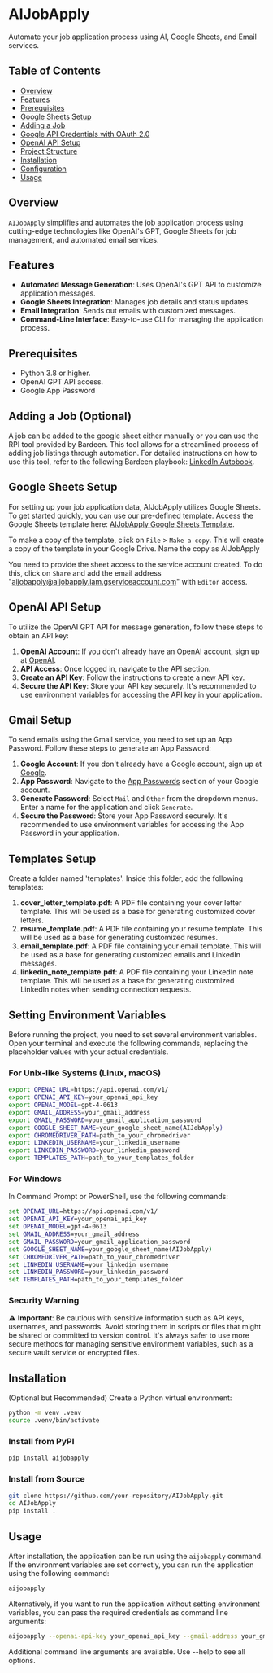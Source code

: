 # AIJobApply

Automate your job application process using AI, Google Sheets, and Email services.

## Table of Contents

- [Overview](#overview)
- [Features](#features)
- [Prerequisites](#prerequisites)
- [Google Sheets Setup](#google-sheets-setup)
- [Adding a Job](#adding-a-job)
- [Google API Credentials with OAuth 2.0](#google-api-credentials-with-oauth-20)
- [OpenAI API Setup](#openai-api-setup)
- [Project Structure](#project-structure)
- [Installation](#installation)
- [Configuration](#configuration)
- [Usage](#usage)

## Overview

`AIJobApply` simplifies and automates the job application process using cutting-edge technologies like OpenAI's GPT, Google Sheets for job management, and automated email services.

## Features

- **Automated Message Generation**: Uses OpenAI's GPT API to customize application messages.
- **Google Sheets Integration**: Manages job details and status updates.
- **Email Integration**: Sends out emails with customized messages.
- **Command-Line Interface**: Easy-to-use CLI for managing the application process.

## Prerequisites

- Python 3.8 or higher.
- OpenAI GPT API access.
- Google App Password

## Adding a Job (Optional)

A job can be added to the google sheet either manually or
you can use the RPI tool provided by Bardeen. This tool allows for a streamlined process of adding job listings through automation. For detailed instructions on how to use this tool, refer to the following Bardeen playbook: [LinkedIn Autobook](https://www.bardeen.ai/playbook/community/LinkedIn-5MfNwY4EcZLeK8GqTj).

## Google Sheets Setup

For setting up your job application data, AIJobApply utilizes Google Sheets. To get started quickly, you can use our pre-defined template. Access the Google Sheets template here: [AIJobApply Google Sheets Template](<https://docs.google.com/spreadsheets/d/1BQZXJg6gOo1LbHZPa-0wgOvPC1_yl8piH_L4TY5rL-Q/edit?usp=sharing>).

To make a copy of the template, click on `File` > `Make a copy`. This will create a copy of the template in your Google Drive. Name the copy as AIJobApply

You need to provide the sheet access to the service account created. To do this, click on `Share` and add the email address "aijobapply@aijobapply.iam.gserviceaccount.com" with `Editor` access.

## OpenAI API Setup

To utilize the OpenAI GPT API for message generation, follow these steps to obtain an API key:

1. **OpenAI Account**: If you don't already have an OpenAI account, sign up at [OpenAI](https://openai.com/).
2. **API Access**: Once logged in, navigate to the API section.
3. **Create an API Key**: Follow the instructions to create a new API key.
4. **Secure the API Key**: Store your API key securely. It's recommended to use environment variables for accessing the API key in your application.

## Gmail Setup

To send emails using the Gmail service, you need to set up an App Password. Follow these steps to generate an App Password:

1. **Google Account**: If you don't already have a Google account, sign up at [Google](https://accounts.google.com/signup).
2. **App Password**: Navigate to the [App Passwords](https://myaccount.google.com/apppasswords) section of your Google account.
3. **Generate Password**: Select `Mail` and `Other` from the dropdown menus. Enter a name for the application and click `Generate`.
4. **Secure the Password**: Store your App Password securely. It's recommended to use environment variables for accessing the App Password in your application.

## Templates Setup

Create a folder named 'templates'. Inside this folder, add the following templates:

1. **cover_letter_template.pdf**: A PDF file containing your cover letter template. This will be used as a base for generating customized cover letters.
2. **resume_template.pdf**: A PDF file containing your resume template. This will be used as a base for generating customized resumes.
3. **email_template.pdf**: A PDF file containing your email template. This will be used as a base for generating customized emails and LinkedIn messages.
4. **linkedin_note_template.pdf**: A PDF file containing your LinkedIn note template. This will be used as a base for generating customized LinkedIn notes when sending connection requests.

## Setting Environment Variables

Before running the project, you need to set several environment variables. Open your terminal and execute the following commands, replacing the placeholder values with your actual credentials.

### For Unix-like Systems (Linux, macOS)

```bash
export OPENAI_URL=https://api.openai.com/v1/
export OPENAI_API_KEY=your_openai_api_key
export OPENAI_MODEL=gpt-4-0613
export GMAIL_ADDRESS=your_gmail_address
export GMAIL_PASSWORD=your_gmail_application_password
export GOOGLE_SHEET_NAME=your_google_sheet_name(AIJobApply)
export CHROMEDRIVER_PATH=path_to_your_chromedriver
export LINKEDIN_USERNAME=your_linkedin_username
export LINKEDIN_PASSWORD=your_linkedin_password
export TEMPLATES_PATH=path_to_your_templates_folder
```

### For Windows

In Command Prompt or PowerShell, use the following commands:

```bat
set OPENAI_URL=https://api.openai.com/v1/
set OPENAI_API_KEY=your_openai_api_key
set OPENAI_MODEL=gpt-4-0613
set GMAIL_ADDRESS=your_gmail_address
set GMAIL_PASSWORD=your_gmail_application_password
set GOOGLE_SHEET_NAME=your_google_sheet_name(AIJobApply)
set CHROMEDRIVER_PATH=path_to_your_chromedriver
set LINKEDIN_USERNAME=your_linkedin_username
set LINKEDIN_PASSWORD=your_linkedin_password
set TEMPLATES_PATH=path_to_your_templates_folder
```

### Security Warning

⚠️ **Important**: Be cautious with sensitive information such as API keys, usernames, and passwords. Avoid storing them in scripts or files that might be shared or committed to version control. It's always safer to use more secure methods for managing sensitive environment variables, such as a secure vault service or encrypted files.

## Installation

(Optional but Recommended) Create a Python virtual environment:
```bash
python -m venv .venv
source .venv/bin/activate
```

### Install from PyPI
```bash
pip install aijobapply
```

### Install from Source
```bash
git clone https://github.com/your-repository/AIJobApply.git
cd AIJobApply
pip install .
```

## Usage
After installation, the application can be run using the `aijobapply` command.
If the environment variables are set correctly, you can run the application using the following command:
```bash
aijobapply
```

Alternatively, if you want to run the application without setting environment variables, you can pass the required credentials as command line arguments:
```bash
aijobapply --openai-api-key your_openai_api_key --gmail-address your_gmail_address --gmail-password your_gmail_application_password --google-sheet-name your_google_sheet_name --chromedriver-path path_to_your_chromedriver --linkedin-username your_linkedin_username --linkedin-password your_linkedin_password --templates-path path_to_your_templates_folder
```

Additional command line arguments are available. Use --help to see all options.
